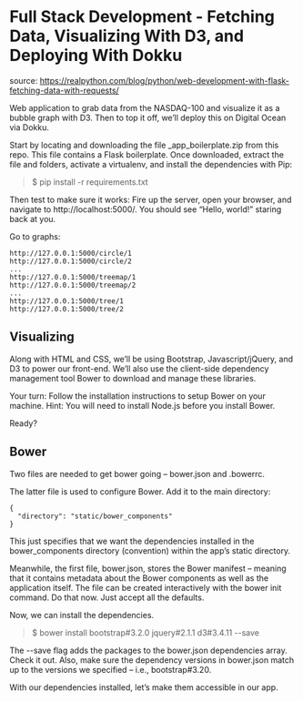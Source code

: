 # Full Stack Development - Fetching Data, Visualizing With D3, and Deploying With Dokku

source: https://realpython.com/blog/python/web-development-with-flask-fetching-data-with-requests/

Web application to grab data from the NASDAQ-100 and visualize it as a bubble graph with D3. Then to top it off, we’ll deploy this on Digital Ocean via Dokku.

Start by locating and downloading the file _app_boilerplate.zip from this repo. 
This file contains a Flask boilerplate. Once downloaded, extract the file and folders, activate a virtualenv, and install the dependencies with Pip:

> $ pip install -r requirements.txt


Then test to make sure it works: Fire up the server, open your browser, and navigate to http://localhost:5000/. You should see “Hello, world!” staring back at you.

Go to graphs:

    http://127.0.0.1:5000/circle/1
    http://127.0.0.1:5000/circle/2
    ...
    http://127.0.0.1:5000/treemap/1
    http://127.0.0.1:5000/treemap/2
    ...
    http://127.0.0.1:5000/tree/1
    http://127.0.0.1:5000/tree/2


## Visualizing
Along with HTML and CSS, we’ll be using Bootstrap, Javascript/jQuery, and D3 to power our front-end. 
We’ll also use the client-side dependency management tool Bower to download and manage these libraries.

Your turn: Follow the installation instructions to setup Bower on your machine. 
Hint: You will need to install Node.js before you install Bower.

Ready?

## Bower
Two files are needed to get bower going – bower.json and .bowerrc.

The latter file is used to configure Bower. Add it to the main directory:
```
{
  "directory": "static/bower_components"
}
```

This just specifies that we want the dependencies installed in the bower_components directory (convention) within the app’s static directory.

Meanwhile, the first file, bower.json, stores the Bower manifest – meaning that it contains metadata about the Bower components as well as the application itself. 
The file can be created interactively with the bower init command. Do that now. Just accept all the defaults.

Now, we can install the dependencies.

> $ bower install bootstrap#3.2.0 jquery#2.1.1 d3#3.4.11 --save

The --save flag adds the packages to the bower.json dependencies array. Check it out. Also, make sure the dependency versions in bower.json match up to the versions we specified – i.e., bootstrap#3.20.

With our dependencies installed, let’s make them accessible in our app.


